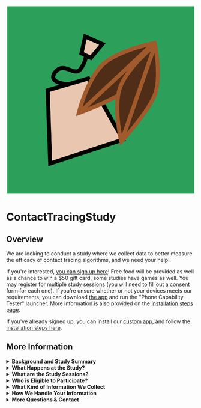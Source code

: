 ![logo image](CoCoTLogoFull.svg)
# ContactTracingStudy

## Overview
We are looking to conduct a study where we collect data to better measure the efficacy of contact tracing algorithms, and we need your help!

If you're interested, [you can sign up here](https://forms.gle/KyJ7SJerBSGg8eyC7)!
Free food will be provided as well as a chance to win a $50 gift card, some studies have games as well.
You may register for multiple study sessions (you will need to fill out a consent form for each one).
If you're unsure whether or not your devices meets our requirements, you can download [the app](https://github.com/TrevorGKann/ContactTracingStudy/raw/main/CoCoT_App.apk) and run the "Phone Capability Tester" launcher. 
More information is also provided on the [installation steps page](app_install.md).

If you've already signed up, you can install our [custom app](https://github.com/TrevorGKann/ContactTracingStudy/raw/main/CoCoT_App.apk), and follow the [installation steps here](app_install.md).

## More Information

<details>
<summary><b>Background and Study Summary</b></summary>

COVID-19 is an airborne-transmitted virus that has already claimed over 6 million lives globally.
However, it is not the first pandemic that humanity has faced and may not be the last. 
Historically, contact tracing was used to combat the spread of ilnesses: by determining the contacts of infected individuals and informing those who may be at risk of their potential exposure, many infected people can self-isolate before they show symptoms or become infectious. 
This was previously done manually by trained healthcare professionals but this makes the process resource intensive to scale.
The rapid development of the COVID-19 pandemic and its fast spread made manual contact tracing less effective at slowing the spread of the virus than previous infectious diseases. 

Some researchers have proposed a solution to this problem though, in the form of automated contact tracing, whereby the prevalence of cellphones in certain communities is leveraged to help determine contacts of those who are infected. 
Many developments have been made in the field of automated contact tracing, such as making it much more privacy preserving, battery efficient, and a distributed protocol, but much work still needs to be done. 

One of these issues is the accuracy of risk assesment between users.
The current application used in the USA - [Exposure Notification](https://www.google.com/covid19/exposurenotifications/) - relies off bluetooth low energy (BLE) signals between devices, which is a notoriously noisy indicator of distances. 
Few datasets exist of these BLE signals between devices and none between many people, where contact tracing would be most effective. 
Obtaining this data is critical to studying and accurately benchmarking contact tracing algorithms. 
The current best dataset available was made for the NIST's [Too Close for Too Long (TC4TL) competition](https://tc4tlchallenge.nist.gov/), where pairs of people collected BLE data between one another.
This was a useful step but still data is needed between multiple people to determine the effects of other people or phones in the same room on BLE signals. 

The purpose of this study is to collect such a dataset for our own contact tracing algorithm studies as well as for other researchers to evaluate their algorithms. 
</details>

<details>
<summary><b>What Happens at the Study?</b></summary>

During the study, you will active our custom app to begin collecting sensor data from your phone.
This sensor data is later used to estimate your distance apart from other people in the room.
You'll also have a lanyard with a localizing sensor to tell us your precise location within the study area.

Depending on which study(ies) you participate in, we'll ask you to perform some activities (see <i>What are the Study Sessions?</i>).
Once the activities are complete, we'll collect the data from your phones as well as return the lanyards then raffle off some $50 gift cards.
</details>


<details>
<summary><b>What are the Study Sessions?</b></summary>

We will be hosting two (2) to three (3) studies for you to participate in, you may participate in as many as you'd like.
The three sessions are:

1. Indoor Unstructured
    * We will host an indoor social event and encourage mingling with others and moving around the room. To help with this, we will host an ice breaker.
    * This session will be hosted on [4/27/23 at 12:30PM](https://calendar.google.com/calendar/event?action=TEMPLATE&tmeid=MGdvOHRkOGdsY3Q4ajFqMml2bW92ZXMxOGsgY184YjBkMDQ3NmZiOTJiMDE0MGU1ZWM3MjNkOWIwMTY3NzQyZGU2YzFjZjVlYjVlNWQzYzdlNDE0NzJjOGNmNWI1QGc&tmsrc=c_8b0d0476fb92b0140e5ec723d9b0167742de6c1cf5eb5e5d3c7e41472c8cf5b5%40group.calendar.google.com)
2. Outdoor Unstructured
    * We will host an outdoor social event and provide lawn games (Bocce, Croquet, and Cornhole) to be played.
    * This session will be hosted on [5/2/23 at 12:30PM](https://calendar.google.com/calendar/event?action=TEMPLATE&tmeid=MGU0dGUwZmpudmE0ajRpYjh0NW42b3ZtNzAgY184YjBkMDQ3NmZiOTJiMDE0MGU1ZWM3MjNkOWIwMTY3NzQyZGU2YzFjZjVlYjVlNWQzYzdlNDE0NzJjOGNmNWI1QGc&tmsrc=c_8b0d0476fb92b0140e5ec723d9b0167742de6c1cf5eb5e5d3c7e41472c8cf5b5%40group.calendar.google.com). Because this one is outdoors, the timing is subject to change due to weather. 
3. Indoor Structured
    * In this study, you will be assigned sequential locations in a room. When directed, you will navigate to each location then remain there for 60 seconds to collect data. Once the data has been collected, we will direct you towards the next location.
    * This session will be hosted on [5/5/23 at 11:30AM](https://calendar.google.com/calendar/event?action=TEMPLATE&tmeid=MXRwczVyNmxxZjBlOWw5YmlnaDlsbTd1aWkgY184YjBkMDQ3NmZiOTJiMDE0MGU1ZWM3MjNkOWIwMTY3NzQyZGU2YzFjZjVlYjVlNWQzYzdlNDE0NzJjOGNmNWI1QGc&tmsrc=c_8b0d0476fb92b0140e5ec723d9b0167742de6c1cf5eb5e5d3c7e41472c8cf5b5%40group.calendar.google.com)
    * This session might be canceled. 

At each study, you will be outfitted with some sensing hardware to collect data about how you move, your location relative to the environment, and your location relative to others.
We will provide food at the unstructured studies (1 & 2). All participants will have a chance to win $50 gift cards at each study (1-3).
You can view the [full calendar here](https://calendar.google.com/calendar/embed?src=c_8b0d0476fb92b0140e5ec723d9b0167742de6c1cf5eb5e5d3c7e41472c8cf5b5%40group.calendar.google.com&ctz=America%2FNew_York). 
We will email any potential updates and update this page as well. 
</details>

<details>
<summary><b>Who is Eligible to Participate?</b></summary>

You must be 18 years or older and be able to be physically present for the duration of the study to participate.
We prefer that you have an Android phone running Android 8.1 or higher, since we will be using them for the study to collect data.
If you do not own such a device, you may still register but your participation in the study depends on how many devices we have to loan. 
</details>


<details>
<summary><b>What Kind of Information We Collect</b></summary>

Our app collects data from the following information from your phone and its sensors:

* phone model
* accelerometer
* gyroscope
* activity
* heading
* magnetometer
* compas
* Bluetooth received signal strength (only to other phones running our app)

This information is stored locally on your device until you complete the send-off form, at which point it sends it to me anonymously.
We do not believe the information contained from these sensors can be used to infer sensitive information about you and your name is not linked to your data.
</details>


<details>
<summary><b>How We Handle Your Information</b></summary>

The data you provide us is stored locally on a machine at CMU in a locked area. 
The machine it will be retained on is locked with a password and on an encrypted disk. 

We will eventually release the data as a public dataset for future research. 
</details>

<details>
<summary><b>More Questions & Contact</b></summary>

Feel free to reach out to me at < tkann \[at\] cmu \[dot\] edu > for any more questions about the study.
</details>
